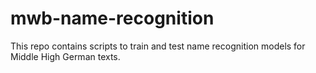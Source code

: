 # mwb-name-recognition
This repo contains scripts to train and test name recognition models for Middle High German texts.
